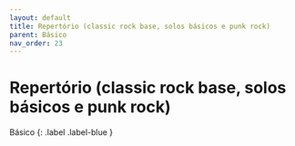 ```yaml
---
layout: default
title: Repertório (classic rock base, solos básicos e punk rock)
parent: Básico
nav_order: 23
---
```


# Repertório (classic rock base, solos básicos e punk rock)

Básico
{: .label .label-blue }
